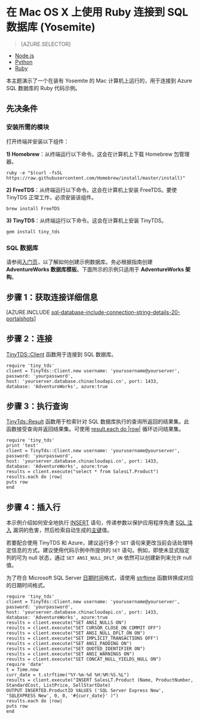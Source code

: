 <properties
	pageTitle="在 Mac OS X 上配合使用 Ruby 和 TinyTDS 连接到 SQL 数据库 (Yosemite)"
	description="提供可在 Mac OS X (Yosemite) 上运行的，用于连接到 Azure SQL 数据库的 Ruby 代码示例。"
	services="sql-database"
	documentationCenter=""
	authors="ajlam"
	manager="jeffreyg"
	editor=""/>  



<tags
	ms.service="sql-database"
	ms.date="12/17/2015"
	wacn.date=""/>


# 在 Mac OS X 上使用 Ruby 连接到 SQL 数据库 (Yosemite)


> [AZURE.SELECTOR]
- [Node.js](/documentation/articles/sql-database-develop-nodejs-simple-mac)
- [Python](/documentation/articles/sql-database-develop-python-simple-mac-osx)
- [Ruby](/documentation/articles/sql-database-develop-ruby-simple-mac-osx)


本主题演示了一个在装有 Yosemite 的 Mac 计算机上运行的，用于连接到 Azure SQL 数据库的 Ruby 代码示例。

## 先决条件

### 安装所需的模块

打开终端并安装以下组件：

**1) Homebrew**：从终端运行以下命令。这会在计算机上下载 Homebrew 包管理器。

    ruby -e "$(curl -fsSL https://raw.githubusercontent.com/Homebrew/install/master/install)"

**2) FreeTDS**：从终端运行以下命令。这会在计算机上安装 FreeTDS。要使 TinyTDS 正常工作，必须安装该组件。

    brew install FreeTDS

**3) TinyTDS**：从终端运行以下命令。这会在计算机上安装 TinyTDS。

    gem install tiny_tds

### SQL 数据库

请参阅[入门页](/documentation/articles/sql-database-get-started)，以了解如何创建示例数据库。务必根据指南创建 **AdventureWorks 数据库模板**。下面所示的示例只适用于 **AdventureWorks 架构**。


## 步骤 1：获取连接详细信息

[AZURE.INCLUDE [sql-database-include-connection-string-details-20-portalshots](../includes/sql-database-include-connection-string-details-20-portalshots.md)]

## 步骤 2：连接

[TinyTDS::Client](https://github.com/rails-sqlserver/tiny_tds) 函数用于连接到 SQL 数据库。

    require 'tiny_tds'
    client = TinyTds::Client.new username: 'yourusername@yourserver', password: 'yourpassword',
    host: 'yourserver.database.chinacloudapi.cn', port: 1433,
    database: 'AdventureWorks', azure:true

## 步骤 3：执行查询

[TinyTds::Result](https://github.com/rails-sqlserver/tiny_tds) 函数用于检索针对 SQL 数据库执行的查询所返回的结果集。此函数接受查询并返回结果集。可使用 [result.each do |row|](https://github.com/rails-sqlserver/tiny_tds) 循环访问结果集。

    require 'tiny_tds'  
    print 'test'     
    client = TinyTds::Client.new username: 'yourusername@yourserver', password: 'yourpassword',
    host: 'yourserver.database.chinacloudapi.cn', port: 1433,
    database: 'AdventureWorks', azure:true
    results = client.execute("select * from SalesLT.Product")
    results.each do |row|
    puts row
    end

## 步骤 4：插入行

本示例介绍如何安全地执行 [INSERT](https://msdn.microsoft.com/zh-cn/library/ms174335.aspx) 语句，传递参数以保护应用程序免遭 [SQL 注入](https://technet.microsoft.com/zh-cn/library/ms161953(v=sql.105).aspx) 漏洞的危害，然后检索自动生成的[主键](https://msdn.microsoft.com/zh-cn/library/ms179610.aspx)值。


若要配合使用 TinyTDS 和 Azure，建议运行多个 `SET` 语句来更改当前会话处理特定信息的方式。建议使用代码示例中所提供的 `SET` 语句。例如，即使未显式指定列的可为 null 状态，通过 `SET ANSI_NULL_DFLT_ON` 依然可以创建新列来允许 null 值。

为了符合 Microsoft SQL Server [日期时间](http://msdn.microsoft.com/zh-cn/library/ms187819.aspx)格式，请使用 [strftime](http://ruby-doc.org/core-2.2.0/Time.html#method-i-strftime) 函数转换成对应的日期时间格式。

    require 'tiny_tds'
    client = TinyTds::Client.new username: 'yourusername@yourserver', password: 'yourpassword',
    host: 'yourserver.database.chinacloudapi.cn', port: 1433,
    database: 'AdventureWorks', azure:true
    results = client.execute("SET ANSI_NULLS ON")
    results = client.execute("SET CURSOR_CLOSE_ON_COMMIT OFF")
    results = client.execute("SET ANSI_NULL_DFLT_ON ON")
    results = client.execute("SET IMPLICIT_TRANSACTIONS OFF")
    results = client.execute("SET ANSI_PADDING ON")
    results = client.execute("SET QUOTED_IDENTIFIER ON")
    results = client.execute("SET ANSI_WARNINGS ON")
    results = client.execute("SET CONCAT_NULL_YIELDS_NULL ON")
    require 'date'
    t = Time.now
    curr_date = t.strftime("%Y-%m-%d %H:%M:%S.%L")
    results = client.execute("INSERT SalesLT.Product (Name, ProductNumber, StandardCost, ListPrice, SellStartDate)
    OUTPUT INSERTED.ProductID VALUES ('SQL Server Express New', 'SQLEXPRESS New', 0, 0, '#{curr_date}' )")
    results.each do |row|
    puts row
    end

<!---HONumber=Mooncake_Quality_Review_1215_2016-->